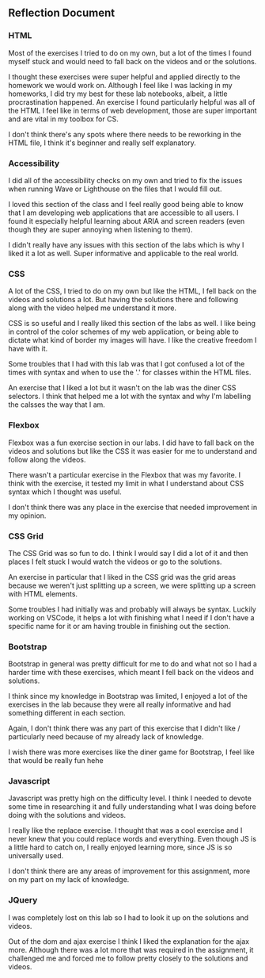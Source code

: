 ## Reflection Document

### HTML

Most of the exercises I tried to do on my own, but a lot of the times I found myself stuck and would need to fall back on the videos and or the solutions.

I thought these exercises were super helpful and applied directly to the homework we would work on. Although I feel like I was lacking in my homeworks, I did try my best for these lab notebooks, albeit, a little procrastination happened. An exercise I found particularly helpful was all of the HTML I feel like in terms of web development, those are super important and are vital in my toolbox for CS.

I don't think there's any spots where there needs to be reworking in the HTML file, I think it's beginner and really self explanatory.

### Accessibility

I did all of the accessibility checks on my own and tried to fix the issues when running Wave or Lighthouse on the files that I would fill out.

I loved this section of the class and I feel really good being able to know that I am developing web applications that are accessible to all users. I found it especially helpful learning about ARIA and screen readers (even though they are super annoying when listening to them).

I didn't really have any issues with this section of the labs which is why I liked it a lot as well. Super informative and applicable to the real world.

### CSS

A lot of the CSS, I tried to do on my own but like the HTML, I fell back on the videos and solutions a lot. But having the solutions there and following along with the video helped me understand it more.

CSS is so useful and I really liked this section of the labs as well. I like being in control of the color schemes of my web application, or being able to dictate what kind of border my images will have. I like the creative freedom I have with it.

Some troubles that I had with this lab was that I got confused a lot of the times with syntax and when to use the '.' for classes within the HTML files.

An exercise that I liked a lot but it wasn't on the lab was the diner CSS selectors. I think that helped me a lot with the syntax and why I'm labelling the calsses the way that I am.

### Flexbox

Flexbox was a fun exercise section in our labs. I did have to fall back on the videos and solutions but like the CSS it was easier for me to understand and follow along the videos.

There wasn't a particular exercise in the Flexbox that was my favorite. I think with the exercise, it tested my limit in what I understand about CSS syntax which I thought was useful.

I don't think there was any place in the exercise that needed improvement in my opinion.

### CSS Grid

The CSS Grid was so fun to do. I think I would say I did a lot of it and then places I felt stuck I would watch the videos or go to the solutions.

An exercise in particular that I liked in the CSS grid was the grid areas because we weren't just splitting up a screen, we were splitting up a screen with HTML elements.

Some troubles I had initially was and probably will always be syntax. Luckily working on VSCode, it helps a lot with finishing what I need if I don't have a specific name for it or am having trouble in finishing out the section.

### Bootstrap

Bootstrap in general was pretty difficult for me to do and what not so I had a harder time with these exercises, which meant I fell back on the videos and solutions.

I think since my knowledge in Bootstrap was limited, I enjoyed a lot of the exercises in the lab because they were all really informative and had something different in each section.

Again, I don't think there was any part of this exercise that I didn't like / particularly need because of my already lack of knowledge.

I wish there was more exercises like the diner game for Bootstrap, I feel like that would be really fun hehe

### Javascript

Javascript was pretty high on the difficulty level. I think I needed to devote some time in researching it and fully understanding what I was doing before doing with the solutions and videos.

I really like the replace exercise. I thought that was a cool exercise and I never knew that you could replace words and everything. Even though JS is a little hard to catch on, I really enjoyed learning more, since JS is so universally used.

I don't think there are any areas of improvement for this assignment, more on my part on my lack of knowledge.

### JQuery

I was completely lost on this lab so I had to look it up on the solutions and videos.

Out of the dom and ajax exercise I think I liked the explanation for the ajax more. Although there was a lot more that was required in the assignment, it challenged me and forced me to follow pretty closely to the solutions and videos.
